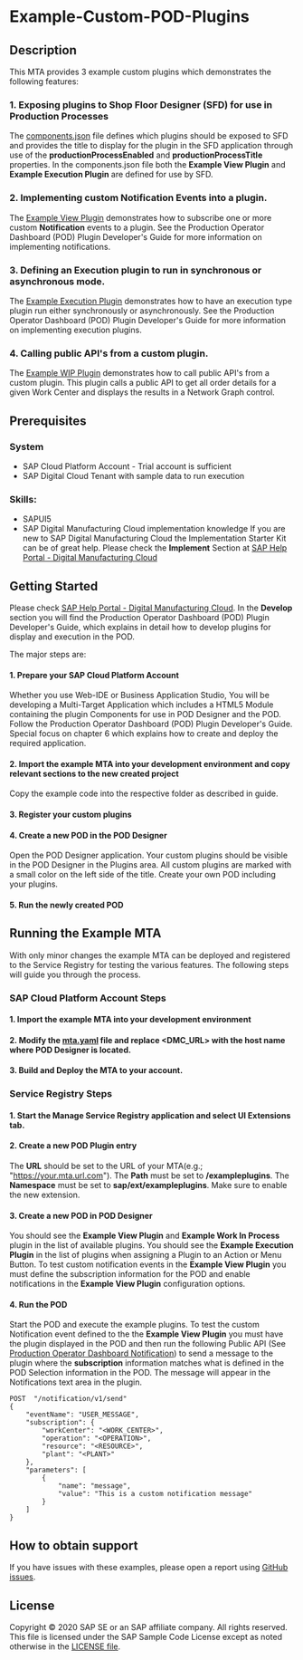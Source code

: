 # Example-Custom-POD-Plugins
## Description
This MTA provides 3 example custom plugins which demonstrates the following features:
### 1.  Exposing plugins to Shop Floor Designer (SFD) for use in Production Processes
The [components.json](exampleplugins/webapp/designer/components.json) file defines which plugins should be exposed to SFD and provides the title to display for the plugin in the SFD application through use of the __productionProcessEnabled__ and __productionProcessTitle__ properties.  In the components.json file both the __Example View Plugin__ and __Example Execution Plugin__ are defined for use by SFD.
### 2.  Implementing custom Notification Events into a plugin.
The [Example View Plugin](exampleplugins/webapp/exampleViewPlugin) demonstrates how to subscribe one or more custom __Notification__ events to a plugin.  See the Production Operator Dashboard (POD) Plugin Developer's Guide for more information on implementing notifications.
### 3.  Defining an Execution plugin to run in synchronous or asynchronous mode.
The [Example Execution Plugin](exampleplugins/webapp/exampleExecutionPlugin) demonstrates how to have an execution type plugin run either synchronously or asynchronously.  See the Production Operator Dashboard (POD) Plugin Developer's Guide for more information on implementing execution plugins.
### 4.  Calling public API's from a custom plugin.
The [Example WIP Plugin](exampleplugins/webapp/exampleWipPlugin) demonstrates how to call public API's from a custom plugin.  This plugin calls a public API to get all order details for a given Work Center and displays the results in a Network Graph control.

## Prerequisites
### System
* SAP Cloud Platform Account - Trial account is sufficient
* SAP Digital Cloud Tenant with sample data to run execution

### Skills:
* SAPUI5
* SAP Digital Manufacturing Cloud implementation knowledge 
If you are new to SAP Digital Manufacturing Cloud the Implementation Starter Kit can be of great help. Please check the __Implement__ Section at [SAP Help Portal - Digital Manufacturing Cloud](https://help.sap.com/viewer/product/SAP_DIGITAL_MANUFACTURING_CLOUD/latest/en-US?task=implement_task "SAP Help Portal - Digital Manufacturing Cloud") 

## Getting Started
Please check [SAP Help Portal - Digital Manufacturing Cloud](https://help.sap.com/viewer/product/SAP_DIGITAL_MANUFACTURING_CLOUD/latest/en-US?task=develop_task "SAP Help Portal - Digital Manufacturing Cloud"). In the __Develop__ section you will find the Production Operator Dashboard (POD) Plugin Developer's Guide, which explains in detail how to develop plugins for display and execution in the POD. 

The major steps are:
#### 1. Prepare your SAP Cloud Platform Account
Whether you use Web-IDE or Business Application Studio, You will be developing a Multi-Target Application which includes a HTML5 Module containing the plugin Components for use in POD Designer and the POD.  Follow the Production Operator Dashboard (POD) Plugin Developer's Guide. Special focus on chapter 6 which explains how to create and deploy the required application.
#### 2. Import the example MTA into your development environment and copy relevant sections to the new created project
Copy the example code into the respective folder as described in guide.
#### 3. Register your custom plugins 
#### 4. Create a new POD in the POD Designer
Open the POD Designer application. Your custom plugins should be visible in the POD Designer in the Plugins area. All custom plugins are marked with a small color on the left side of the title. Create your own POD including your plugins.
#### 5. Run the newly created POD

## Running the Example MTA
With only minor changes the example MTA can be deployed and registered to the Service Registry for testing the various features.  The following steps will guide you through the process.
### SAP Cloud Platform Account Steps
#### 1. Import the example MTA into your development environment
#### 2. Modify the [mta.yaml](mta.yaml) file and replace __\<DMC_URL\>__ with the host name where POD Designer is located.
#### 3. Build and Deploy the MTA to your account.
### Service Registry Steps
#### 1. Start the Manage Service Registry application and select __UI Extensions__ tab.
#### 2. Create a new POD Plugin entry
The __URL__ should be set to the URL of your MTA(e.g.; "https://your.mta.url.com").  The __Path__ must be set to __/exampleplugins__.  The __Namespace__ must be set to __sap/ext/exampleplugins__.  Make sure to enable the new extension.
#### 3. Create a new POD in POD Designer
You should see the __Example View Plugin__ and __Example Work In Process__ plugin in the list of available plugins.  You should see the __Example Execution Plugin__ in the list of plugins when assigning a Plugin to an Action or Menu Button.  To test custom notification events in the __Example View Plugin__ you must define the subscription information for the POD and enable notifications in the __Example View Plugin__ configuration options.
#### 4. Run the POD
Start the POD and execute the example plugins.  To test the custom Notification event defined to the the __Example View Plugin__ you must have the plugin displayed in the POD and then run the following Public API (See [Production Operator Dashboard Notification](https://api.sap.com/api/sapdme_notification/overview "Production Operator Dashboard Notification")) to send a message to the plugin where the __subscription__ information matches what is defined in the POD Selection information in the POD.  The message will appear in the Notifications text area in the plugin.
```
POST  "/notification/v1/send"
{
    "eventName": "USER_MESSAGE",
    "subscription": {
        "workCenter": "<WORK_CENTER>",
        "operation": "<OPERATION>",
        "resource": "<RESOURCE>",
        "plant": "<PLANT>"
    },
    "parameters": [
        {
            "name": "message",
            "value": "This is a custom notification message"
        }
    ]
}
```

## How to obtain support
If you have issues with these examples, please open a report using [GitHub issues](../../../../../issues).

## License
Copyright © 2020 SAP SE or an SAP affiliate company. All rights reserved.
This file is licensed under the SAP Sample Code License except as noted otherwise in the [LICENSE file](../../../LICENSE).
